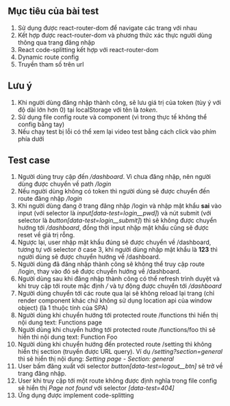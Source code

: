 ## Mục tiêu của bài test

1. Sử dụng được react-router-dom để navigate các trang với nhau
2. Kết hợp được react-router-dom và phương thức xác thực người dùng thông qua trang đăng nhập
3. React code-splitting kết hợp với react-router-dom
4. Dynamic route config
5. Truyền tham số trên url

## Lưu ý

1. Khi người dùng đăng nhập thành công, sẽ lưu giá trị của token (tùy ý với độ dài lớn hơn 0) tại localStorage với tên là _token_.
2. Sử dụng file config route và component (vì trong thực tế không thể config bằng tay)
3. Nếu chạy test bị lỗi có thể xem lại video test bằng cách click vào phím phía dưới
## Test case

1. Người dùng truy cập đến _/dashboard_. Vì chưa đăng nhập, nên người dùng được chuyển về path _/login_
2. Nếu người dùng không có token thì người dùng sẽ được chuyển đến route đăng nhập _/login_
3. Khi người dùng đang ở trang đăng nhập /login và nhập mật khẩu **sai** vào input (với selector là _input[data-test=login__pwd]_) và nút submit (với selector là _button[data-test=login__submit]_) thì sẽ không được chuyển hướng tới _/dashboard_, đồng thời input nhập mật khẩu cũng sẽ được reset về giá trị rỗng.
4. Ngược lại, user nhập mật khẩu đúng sẽ được chuyển về /dashboard, tương tự với selector ở case 3, khi người dùng nhập mật khẩu là **123** thì người dùng sẽ được chuyển hướng về /dashboard.
5. Người dùng đã đăng nhập thành công sẽ không thể truy cập route /login, thay vào đó sẽ được chuyển hướng về /dashboard.
6. Người dùng sau khi đăng nhập thành công có thể refresh trình duyệt và khi truy cập tới route mặc định _/_ và tự động được chuyển tới _/dashboard_
7. Người dùng chuyển tới các route qua lại sẽ không reload lại trang (chỉ render component khác chứ không sử dụng location api của window object) (là 1 thuộc tính của SPA)
8. Người dùng khi chuyển hướng tới protected route /functions thì hiển thị nội dung text: Functions page
9. Người dùng khi chuyển hướng tới protected route /functions/foo thì sẽ hiển thì nội dung text: Function Foo
10. Người dùng khi chuyển hướng đến protected route /setting thì không hiển thị section (truyền được URL query). Ví dụ _/setting?section=general_ thì sẽ hiển thị nội dung: _Setting page - Section: general_
11. User bấm đăng xuất với selector _button[data-test=logout__btn]_ sẽ trở về trang đăng nhập.
12. User khi truy cập tới một route không được định nghĩa trong file config sẽ hiển thị _Page not found_ với selector _[data-test=404]_
13. Ứng dụng được implement code-splitting

